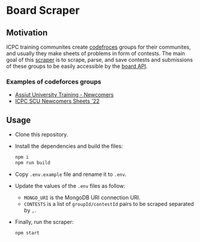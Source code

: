# Board Scraper

## Motivation

ICPC training communites create [codefroces](https://codeforces.com/) groups for their communites, and usually they make sheets of problems in form of contests. The main goal of this [scraper](https://en.wikipedia.org/wiki/Web_scraping) is to scrape, parse, and save contests and submissions of these groups to be easily accessible by the [board API](https://github.com/icpc-scu-community/board-api).

### Examples of codeforces groups

- [Assiut University Training - Newcomers](https://codeforces.com/group/MWSDmqGsZm/contests)
- [ICPC SCU Newcomers Sheets '22](https://codeforces.com/group/n3sTiYtHxI/contests)

## Usage

- Clone this repository.
- Install the dependencies and build the files:

  ```bash
  npm i
  npm run build
  ```

- Copy `.env.example` file and rename it to `.env`.
- Update the values of the `.env` files as follow:
  - `MONGO_URI` is the MongoDB URI connection URI.
  - `CONTESTS` is a list of `groupId/contestId` pairs to be scraped separated by `,`.
- Finally, run the scraper:

  ```bash
  npm start
  ```
